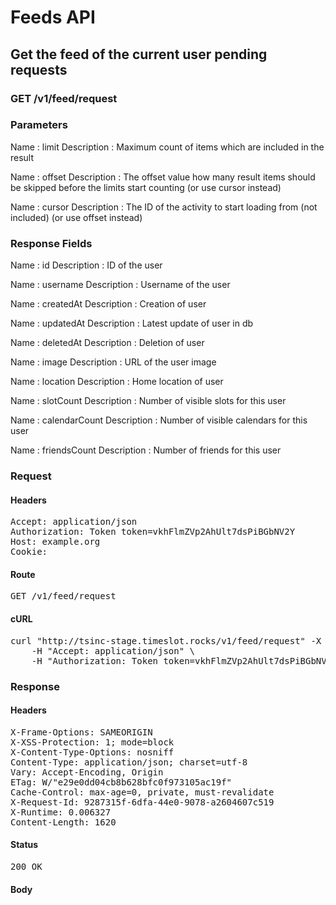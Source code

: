 # Feeds API

## Get the feed of the current user pending requests

### GET /v1/feed/request

### Parameters

Name : limit
Description : Maximum count of items which are included in the result

Name : offset
Description : The offset value how many result items should be skipped before the limits start counting (or use cursor instead)

Name : cursor
Description : The ID of the activity to start loading from (not included) (or use offset instead)


### Response Fields

Name : id
Description : ID of the user

Name : username
Description : Username of the user

Name : createdAt
Description : Creation of user

Name : updatedAt
Description : Latest update of user in db

Name : deletedAt
Description : Deletion of user

Name : image
Description : URL of the user image

Name : location
Description : Home location of user

Name : slotCount
Description : Number of visible slots for this user

Name : calendarCount
Description : Number of visible calendars for this user

Name : friendsCount
Description : Number of friends for this user

### Request

#### Headers

<pre>Accept: application/json
Authorization: Token token=vkhFlmZVp2AhUlt7dsPiBGbNV2Y
Host: example.org
Cookie: </pre>

#### Route

<pre>GET /v1/feed/request</pre>

#### cURL

<pre class="request">curl &quot;http://tsinc-stage.timeslot.rocks/v1/feed/request&quot; -X GET \
	-H &quot;Accept: application/json&quot; \
	-H &quot;Authorization: Token token=vkhFlmZVp2AhUlt7dsPiBGbNV2Y&quot;</pre>

### Response

#### Headers

<pre>X-Frame-Options: SAMEORIGIN
X-XSS-Protection: 1; mode=block
X-Content-Type-Options: nosniff
Content-Type: application/json; charset=utf-8
Vary: Accept-Encoding, Origin
ETag: W/&quot;e29e0dd04cb8b628bfc0f973105ac19f&quot;
Cache-Control: max-age=0, private, must-revalidate
X-Request-Id: 9287315f-6dfa-44e0-9078-a2604607c519
X-Runtime: 0.006327
Content-Length: 1620</pre>

#### Status

<pre>200 OK</pre>

#### Body

```javascript

```
